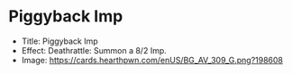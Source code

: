 # Piggyback Imp
- Title:  Piggyback Imp
- Effect:  Deathrattle: Summon a 8/2 Imp.
- Image:  https://cards.hearthpwn.com/enUS/BG_AV_309_G.png?198608
